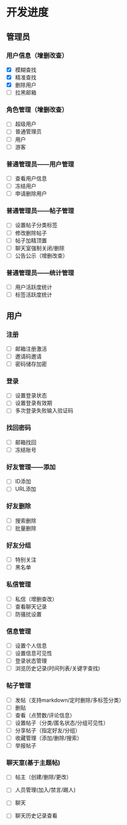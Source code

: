# 开发进度
## 管理员
### 用户信息（增删改查）
- [X] 模糊查找
- [X] 精准查找
- [X] 删除用户
- [ ] 拉黑邮箱

### 角色管理（增删改查）
- [ ] 超级用户
- [ ] 普通管理员
- [ ] 用户
- [ ] 游客

### 普通管理员——用户管理
- [ ] 查看用户信息
- [ ] 冻结用户
- [ ] 申请删除用户

### 普通管理员——帖子管理
- [ ] 设置帖子分类标签
- [ ] 修改删除帖子
- [ ] 帖子加精顶置
- [ ] 聊天室强制关闭/删除
- [ ] 公告公示（增删改查）

### 普通管理员——统计管理
- [ ] 用户活跃度统计
- [ ] 标签活跃度统计

## 用户

### 注册
- [ ] 邮箱注册激活
- [ ] 邀请码邀请
- [ ] 密码储存加密

### 登录
- [ ] 设置登录状态
- [ ] 设置登录有效期
- [ ] 多次登录失败输入验证码

### 找回密码
- [ ] 邮箱找回
- [ ] 冻结账号

### 好友管理——添加
- [ ] ID添加
- [ ] URL添加

### 好友删除
- [ ] 搜索删除
- [ ] 批量删除

### 好友分组
- [ ] 特别关注
- [ ] 黑名单

### 私信管理
- [ ] 私信（增删查改）
- [ ] 查看聊天记录
- [ ] 防骚扰设置

### 信息管理
- [ ] 设置个人信息
- [ ] 设置信息可见性
- [ ] 登录状态管理
- [ ] 浏览历史记录(时间列表/关键字查找)

### 帖子管理
- [ ] 发帖（支持markdown/定时删除/多标签分类）
- [ ] 删贴
- [ ] 查看（点赞数/评论信息）
- [ ] 设置帖子（分类/匿名状态/分组可见性）
- [ ] 分享帖子（指定好友/分组）
- [ ] 收藏管理（添加/删除/搜索）
- [ ] 举报帖子

### 聊天室(基于主题帖)
- [ ] 帖主（创建/删除/更改）
- [ ] 人员管理(加入/禁言/踢人)
- [ ] 聊天
- [ ] 聊天历史记录查看
 
